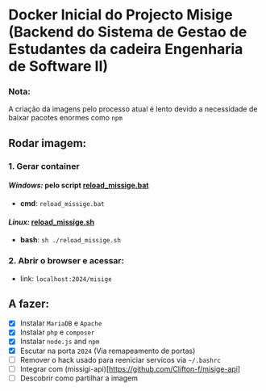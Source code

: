 # **Docker Inicial do Projecto Misige (Backend do Sistema de Gestao de Estudantes da cadeira Engenharia de Software II)**

### **Nota:**
A criação da imagens pelo processo atual é lento devido a necessidade de baixar pacotes enormes como `npm`



## **Rodar imagem:**

### **1. Gerar container**
#### ***Windows:*** pelo script [reload_missige.bat](./reload_misige.bat)
- **cmd**: `reload_missige.bat`
#### ***Linux:*** [reload_missige.sh](./reload_misige.sh)
- **bash**: `sh ./reload_missige.sh`

### **2. Abrir o browser e acessar:**
* link: ```localhost:2024/misige```



## **A fazer**:
* [x] Instalar `MariaDB` e `Apache` 
* [x] Instalar `php` e `composer`
* [x] Instalar `node.js` and `npm`
* [x] Escutar na porta `2024` (Via remapeamento de portas) 
* [ ] Remover o hack usado para reeniciar servicos via `~/.bashrc`
* [ ] Integrar com (missigi-api)[https://github.com/Clifton-f/misige-api] 
* [ ] Descobrir como partilhar a imagem 
